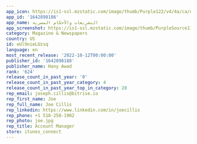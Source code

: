 ```yaml
---
app_icon: https://is1-ssl.mzstatic.com/image/thumb/Purple122/v4/4a/ca/d8/4acad8dc-7f66-e9ce-a092-a75b249ad8fb/AppIcon-1x_U007emarketing-0-10-0-85-220.png/1024x1024bb.png
app_id: '1642898186'
app_name: التشريعات والأحكام المصرية
app_screenshot: https://is1-ssl.mzstatic.com/image/thumb/PurpleSource112/v4/f1/77/1c/f1771cfc-4c74-2239-30f0-629754fd3f5b/8046b77f-c647-40df-a737-bd5222a2ef47_almanzuma.laa-eg.com_apk_apkeg_U0028iPhone_12_Pro_U0029.png/1242x2688bb.png
category: Magazine & Newspapers
country: US
id: eUl9nieLUzsq
language: en
most_recent_release: '2022-10-12T00:00:00'
publisher_id: '1642898188'
publisher_name: Hany Awad
rank: '624'
release_count_in_past_year: '0'
release_count_in_past_year_category: 4
release_count_in_past_year_top_in_category: 28
rep_email: joseph.cillis@bitrise.io
rep_first_name: Joe
rep_full_name: Joe Cillis
rep_linkedin: https://www.linkedin.com/in/joecillis
rep_phone: +1 518-258-1902
rep_photo: joe.jpg
rep_title: Account Manager
store: itunes_connect
---
```

